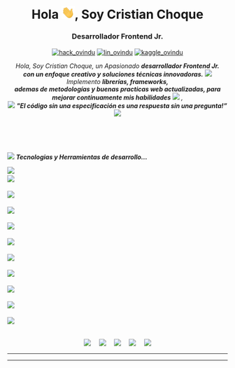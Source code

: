 <h1 align="center">Hola <img src="https://raw.githubusercontent.com/ABSphreak/ABSphreak/master/gifs/Hi.gif" width="30px">, Soy Cristian Choque </h1>
<h3 align="center">Desarrollador Frontend Jr. </h3>
<p align="center">
<a href="#" target="blank"><img align="center" src="https://api.iconify.design/skill-icons:github-light.svg" alt="hack_ovindu" height="30" width="40" /></a>
<a href="#" target="blank"><img align="center" src="https://api.iconify.design/skill-icons:linkedin.svg" alt="lin_ovindu" height="30" width="40" /></a>  
<a href="#" target="blank"><img align="center" src="https://api.iconify.design/twemoji:check-box-with-check.svg" alt="kaggle_ovindu" height="30" width="40" /></a>
</p>
</p>

<p align="center">
  <em>
    Hola, Soy Cristian Choque, un Apasionado <b>desarrollador Frontend Jr. </b> 
    <br>
    <b>con un enfoque creativo y soluciones técnicas innovadoras.</b> <img src="https://github.com/TheDudeThatCode/TheDudeThatCode/blob/master/Assets/Developer.gif" width="30px"> Implemento 
    <b>librerías, frameworks, <br> ademas de metodologías y buenas practicas web actualizadas, para mejorar continuamente mis habilidades</b>&nbsp;<img src="https://github.com/TheDudeThatCode/TheDudeThatCode/blob/master/Assets/Designer.gif" width="36px">&nbsp,
  </em> 
  <br>
  <img src="https://media.giphy.com/media/gH3LO09IOiZIqePwv9/giphy.gif" width="50" /> <b><i align="center">"El código sin una especificación es una respuesta sin una pregunta!”</i></b> <img src="https://media.giphy.com/media/qjqUcgIyRjsl2/giphy.gif" width="50" />
</p>

<br>
<br>
<br>

<img src="https://media.giphy.com/media/iY8CRBdQXODJSCERIr/giphy.gif" width="30px">&nbsp;***Tecnologias y Herramientas de desarrollo...***
<p align="left">
  
  <code><img height="50" src="https://api.iconify.design/devicon:html5.svg"></code>
  <code> <img height="50" src="https://api.iconify.design/devicon:css3.svg"> </code>
  <code> <img height="50" src="https://api.iconify.design/vscode-icons:file-type-js-official.svg"> </code>
  <code> <img height="50" src="https://api.iconify.design/devicon:typescript.svg"> </code>
  <code> <img height="50" src="https://api.iconify.design/devicon:react-wordmark.svg"> </code>
  <code> <img height="50" src="https://api.iconify.design/skill-icons:nextjs-light.svg"> </code>
  <code> <img height="50" src="https://devtop.io/wp-content/uploads/2022/10/react-native-1.png"> </code>
  <code> <img height="50" src="https://api.iconify.design/logos:nodejs.svg"> </code>
  <code> <img height="50" src="https://api.iconify.design/logos:svelte-icon.svg"> </code>
  <code> <img height="50" src="https://api.iconify.design/logos:postgresql.svg"> </code>
  <code> <img height="50" src="https://api.iconify.design/logos:supabase-icon.svg"> </code>
  <br/>
  <p align="center">
  <code> <img height="50" src="https://api.iconify.design/logos:git-icon.svg"> </code>
  <code> <img height="50" src="https://cdn.worldvectorlogo.com/logos/github-icon-2.svg"> </code>
  <code> <img height="50" src="https://api.iconify.design/vscode-icons:file-type-vscode.svg"> </code>
  <code> <img height="50" src="https://api.iconify.design/logos:docker-icon.svg"> </code>
  <code> <img height="50" src="https://api.iconify.design/logos:insomnia.svg"> </code>
    </p>
  <hr>

<hr>


<!--
**cecc9/cecc9** is a ✨ _special_ ✨ repository because its `README.md` (this file) appears on your GitHub profile.

Here are some ideas to get you started:

- 🔭 I’m currently working on ...
- 🌱 I’m currently learning ...
- 👯 I’m looking to collaborate on ...
- 🤔 I’m looking for help with ...
- 💬 Ask me about ...
- 📫 How to reach me: ...
- 😄 Pronouns: ...
- ⚡ Fun fact: ...
-->
